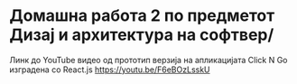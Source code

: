 
# Домашна работа 2 по предметот Дизај и архитектура на софтвер/

Линк до YouTube видео од прототип верзија на апликацијата Click N Go изградена со React.js 
https://youtu.be/F6eBOzLsskU
